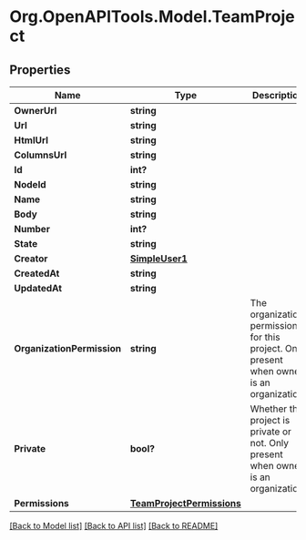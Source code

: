 # Org.OpenAPITools.Model.TeamProject

## Properties

Name | Type | Description | Notes
------------ | ------------- | ------------- | -------------
**OwnerUrl** | **string** |  | 
**Url** | **string** |  | 
**HtmlUrl** | **string** |  | 
**ColumnsUrl** | **string** |  | 
**Id** | **int?** |  | 
**NodeId** | **string** |  | 
**Name** | **string** |  | 
**Body** | **string** |  | 
**Number** | **int?** |  | 
**State** | **string** |  | 
**Creator** | [**SimpleUser1**](SimpleUser1.md) |  | 
**CreatedAt** | **string** |  | 
**UpdatedAt** | **string** |  | 
**OrganizationPermission** | **string** | The organization permission for this project. Only present when owner is an organization. | [optional] 
**Private** | **bool?** | Whether the project is private or not. Only present when owner is an organization. | [optional] 
**Permissions** | [**TeamProjectPermissions**](TeamProjectPermissions.md) |  | 

[[Back to Model list]](../README.md#documentation-for-models) [[Back to API list]](../README.md#documentation-for-api-endpoints) [[Back to README]](../README.md)

